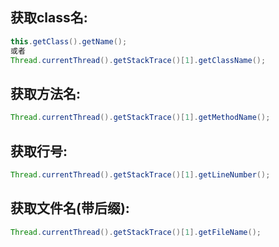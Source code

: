## 获取class名:
```java
this.getClass().getName();
或者
Thread.currentThread().getStackTrace()[1].getClassName();

```
## 获取方法名:
```java
Thread.currentThread().getStackTrace()[1].getMethodName();
```

## 获取行号:

```java
Thread.currentThread().getStackTrace()[1].getLineNumber();
```

## 获取文件名(带后缀):

```java
Thread.currentThread().getStackTrace()[1].getFileName();
```